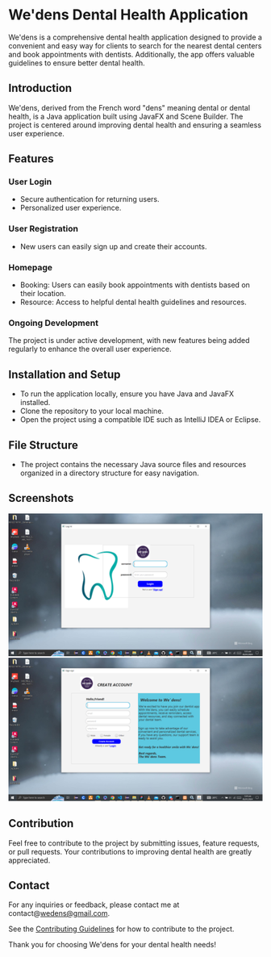 
# We'dens Dental Health Application
We'dens is a comprehensive dental health application designed to provide a convenient and easy way for clients to search for the nearest dental centers and book appointments with dentists. Additionally, the app offers valuable guidelines to ensure better dental health.

## Introduction
We'dens, derived from the French word "dens" meaning dental or dental health, is a Java application built using JavaFX and Scene Builder. The project is centered around improving dental health and ensuring a seamless user experience.

## Features

### User Login
- Secure authentication for returning users.
- Personalized user experience.

### User Registration
- New users can easily sign up and create their accounts.

### Homepage
- Booking: Users can easily book appointments with dentists based on their location.
- Resource: Access to helpful dental health guidelines and resources.

### Ongoing Development
The project is under active development, with new features being added regularly to enhance the overall user experience.

## Installation and Setup
- To run the application locally, ensure you have Java and JavaFX installed.
- Clone the repository to your local machine.
- Open the project using a compatible IDE such as IntelliJ IDEA or Eclipse.

## File Structure
- The project contains the necessary Java source files and resources organized in a directory structure for easy navigation.

## Screenshots
![Login Page](./src/resource/Saved%20Photos/login-screenshot.png)
![Registration Page](./src/resource/Saved%20Photos/registration-screenshot.png)

## Contribution
Feel free to contribute to the project by submitting issues, feature requests, or pull requests. Your contributions to improving dental health are greatly appreciated.


## Contact
For any inquiries or feedback, please contact me at contact@wedens@gmail.com.

See the [Contributing Guidelines](./CONTRIBUTING.md) for how to contribute to the project. 

Thank you for choosing We'dens for your dental health needs!

